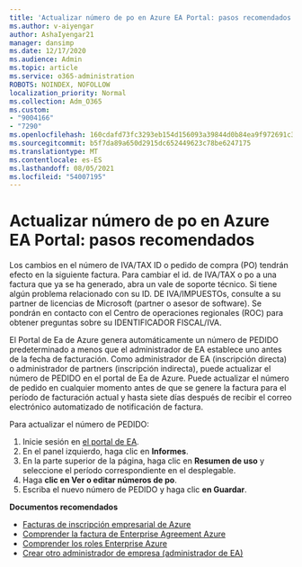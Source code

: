 ```yaml
---
title: 'Actualizar número de po en Azure EA Portal: pasos recomendados'
ms.author: v-aiyengar
author: AshaIyengar21
manager: dansimp
ms.date: 12/17/2020
ms.audience: Admin
ms.topic: article
ms.service: o365-administration
ROBOTS: NOINDEX, NOFOLLOW
localization_priority: Normal
ms.collection: Adm_O365
ms.custom:
- "9004166"
- "7290"
ms.openlocfilehash: 160cdafd73fc3293eb154d156093a39844d0b84ea9f972691c3630693d720b38
ms.sourcegitcommit: b5f7da89a650d2915dc652449623c78be6247175
ms.translationtype: MT
ms.contentlocale: es-ES
ms.lasthandoff: 08/05/2021
ms.locfileid: "54007195"
---
```

# <a name="update-po-number-in-azure-ea-portal---recommended-steps"></a>Actualizar número de po en Azure EA Portal: pasos recomendados

Los cambios en el número de IVA/TAX ID o pedido de compra (PO) tendrán efecto en la siguiente factura. Para cambiar el id. de IVA/TAX o po a una factura que ya se ha generado, abra un vale de soporte técnico. Si tiene algún problema relacionado con su ID. DE IVA/IMPUESTOs, consulte a su partner de licencias de Microsoft (partner o asesor de software). Se pondrán en contacto con el Centro de operaciones regionales (ROC) para obtener preguntas sobre su IDENTIFICADOR FISCAL/IVA. 

El Portal de Ea de Azure genera automáticamente un número de PEDIDO predeterminado a menos que el administrador de EA establece uno antes de la fecha de facturación. Como administrador de EA (inscripción directa) o administrador de partners (inscripción indirecta), puede actualizar el número de PEDIDO en el portal de Ea de Azure. Puede actualizar el número de pedido en cualquier momento antes de que se genere la factura para el período de facturación actual y hasta siete días después de recibir el correo electrónico automatizado de notificación de factura.    

Para actualizar el número de PEDIDO:

1. Inicie sesión en [el portal de EA](https://ea.azure.com/).
1. En el panel izquierdo, haga clic en **Informes**.
1. En la parte superior de la página, haga clic en **Resumen de uso** y seleccione el período correspondiente en el desplegable.
1. Haga **clic en Ver o editar números de po**.
1. Escriba el nuevo número de PEDIDO y haga clic **en Guardar**.

**Documentos recomendados** 

- [Facturas de inscripción empresarial de Azure](https://docs.microsoft.com/azure/billing/billing-ea-portal-enrollment-invoices) 
- [Comprender la factura de Enterprise Agreement Azure](https://docs.microsoft.com/azure/billing/billing-understand-your-bill-ea)  
- [Comprender los roles Enterprise Azure](https://docs.microsoft.com/azure/billing/billing-understand-your-bill-ea) 
- [Crear otro administrador de empresa (administrador de EA)](https://docs.microsoft.com/azure/cost-management-billing/manage/ea-portal-administration#create-another-enterprise-administrator) 
